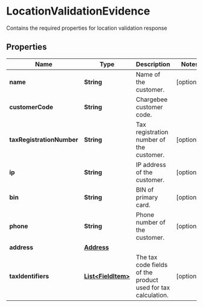 

# LocationValidationEvidence

Contains the required properties for location validation response

## Properties

| Name | Type | Description | Notes |
|------------ | ------------- | ------------- | -------------|
|**name** | **String** | Name of the customer. |  [optional] |
|**customerCode** | **String** | Chargebee customer code. |  |
|**taxRegistrationNumber** | **String** | Tax registration number of the customer. |  [optional] |
|**ip** | **String** | IP address of the customer. |  [optional] |
|**bin** | **String** | BIN of primary card. |  [optional] |
|**phone** | **String** | Phone number of the customer. |  [optional] |
|**address** | [**Address**](Address.md) |  |  |
|**taxIdentifiers** | [**List&lt;FieldItem&gt;**](FieldItem.md) | The tax code fields of the product used for tax calculation. |  [optional] |



